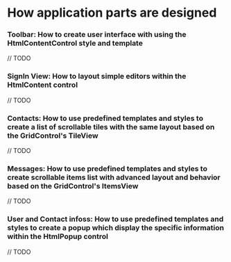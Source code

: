 # How application parts are designed


### Toolbar: How to create user interface with using the HtmlContentControl style and template

// TODO

### SignIn View: How to layout simple editors within the HtmlContent control

// TODO

### Contacts: How to use predefined templates and styles to create a list of scrollable tiles with the same layout based on the GridControl's TileView

// TODO

### Messages: How to use predefined templates and styles to create scrollable items list with advanced layout and behavior based on the GridControl's ItemsView

// TODO

### User and Contact infoss: How to use predefined templates and styles to create a popup which display the specific information within the HtmlPopup control

// TODO
